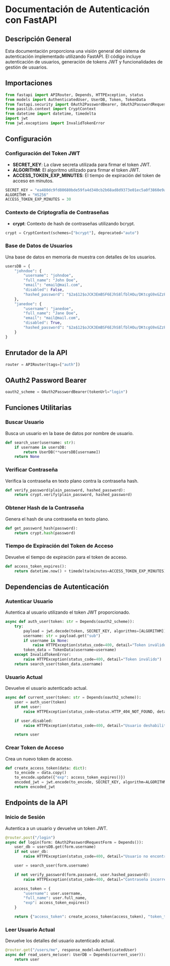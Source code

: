 # Documentación de Autenticación con FastAPI

## Descripción General

Esta documentación proporciona una visión general del sistema de autenticación implementado utilizando FastAPI. El código incluye autenticación de usuarios, generación de tokens JWT y funcionalidades de gestión de usuarios.

## Importaciones

```python
from fastapi import APIRouter, Depends, HTTPException, status
from models import AuthenticatedUser, UserDB, Token, TokenData
from fastapi.security import OAuth2PasswordBearer, OAuth2PasswordRequestForm
from passlib.context import CryptContext
from datetime import datetime, timedelta
import jwt
from jwt.exceptions import InvalidTokenError
```

## Configuración

### Configuración del Token JWT

- **SECRET_KEY**: La clave secreta utilizada para firmar el token JWT.
- **ALGORITHM**: El algoritmo utilizado para firmar el token JWT.
- **ACCESS_TOKEN_EXP_MINUTES**: El tiempo de expiración del token de acceso en minutos.

```python
SECRET_KEY = "ea480dc9fd80680bde59fa4d340cb2b68ad8d9373e01ec5a0f3860e9ac561e54"
ALGORITHM = "HS256"
ACCESS_TOKEN_EXP_MINUTES = 30
```

### Contexto de Criptografía de Contraseñas

- **crypt**: Contexto de hash de contraseñas utilizando bcrypt.

```python
crypt = CryptContext(schemes=["bcrypt"], deprecated="auto")
```

### Base de Datos de Usuarios

Una base de datos en memoria de muestra con detalles de los usuarios.

```python
usersDB = {
    "johndoe": {
        "username": "johndoe",
        "full_name": "John Doe",
        "email": "email@mail.com",
        "disabled": False,
        "hashed_password": "$2a$12$oJCK3EmBSF6EJhS8lfblHOu/DKtcgG9xGZzFPQ1lhV/4V9w3Q2E8"
    },
    "janedoe": {
        "username": "janedoe",
        "full_name": "Jane Doe",
        "email": "mail@mail.com",
        "disabled": True,
        "hashed_password": "$2a$12$oJCK3EmBSF6EJhS8lfblHOu/DKtcgG9xGZzFPQ1lhV/4V9w3Q2E8"
    }
}
```

## Enrutador de la API

```python
router = APIRouter(tags=["auth"])
```

## OAuth2 Password Bearer

```python
oauth2_scheme = OAuth2PasswordBearer(tokenUrl="login")
```

## Funciones Utilitarias

### Buscar Usuario

Busca un usuario en la base de datos por nombre de usuario.

```python
def search_user(username: str):
    if username in usersDB:
        return UserDB(**usersDB[username])
    return None
```

### Verificar Contraseña

Verifica la contraseña en texto plano contra la contraseña hash.

```python
def verify_password(plain_password, hashed_password):
    return crypt.verify(plain_password, hashed_password)
```

### Obtener Hash de la Contraseña

Genera el hash de una contraseña en texto plano.

```python
def get_password_hash(password):
    return crypt.hash(password)
```

### Tiempo de Expiración del Token de Acceso

Devuelve el tiempo de expiración para el token de acceso.

```python
def access_token_expires():
    return datetime.now() + timedelta(minutes=ACCESS_TOKEN_EXP_MINUTES)
```

## Dependencias de Autenticación

### Autenticar Usuario

Autentica al usuario utilizando el token JWT proporcionado.

```python
async def auth_user(token: str = Depends(oauth2_scheme)):
    try:
        payload = jwt.decode(token, SECRET_KEY, algorithms=[ALGORITHM])
        username: str = payload.get("sub")
        if username is None:
            raise HTTPException(status_code=400, detail="Token inválido")
        token_data = TokenData(username=username)
    except InvalidTokenError:
        raise HTTPException(status_code=400, detail="Token inválido")
    return search_user(token_data.username)
```

### Usuario Actual

Devuelve el usuario autenticado actual.

```python
async def current_user(token: str = Depends(oauth2_scheme)):
    user = auth_user(token)
    if not user:
        raise HTTPException(status_code=status.HTTP_404_NOT_FOUND, detail="Usuario no encontrado", headers={"WWW-Authenticate": "Bearer"})

    if user.disabled:
        raise HTTPException(status_code=400, detail="Usuario deshabilitado")

    return user
```

### Crear Token de Acceso

Crea un nuevo token de acceso.

```python
def create_access_token(data: dict):
    to_encode = data.copy()
    to_encode.update({"exp": access_token_expires()})
    encoded_jwt = jwt.encode(to_encode, SECRET_KEY, algorithm=ALGORITHM)
    return encoded_jwt
```

## Endpoints de la API

### Inicio de Sesión

Autentica a un usuario y devuelve un token JWT.

```python
@router.post("/login")
async def login(form: OAuth2PasswordRequestForm = Depends()):
    user_db = usersDB.get(form.username)
    if not user_db:
        raise HTTPException(status_code=400, detail="Usuario no encontrado")

    user = search_user(form.username)

    if not verify_password(form.password, user.hashed_password):
        raise HTTPException(status_code=400, detail="Contraseña incorrecta")

    access_token = {
        "username": user.username,
        "full_name": user.full_name,
        "exp": access_token_expires()
    }

    return {"access_token": create_access_token(access_token), "token_type": "bearer"}
```

### Leer Usuario Actual

Devuelve los detalles del usuario autenticado actual.

```python
@router.get("/users/me", response_model=AuthenticatedUser)
async def read_users_me(user: UserDB = Depends(current_user)):
    return user
```
